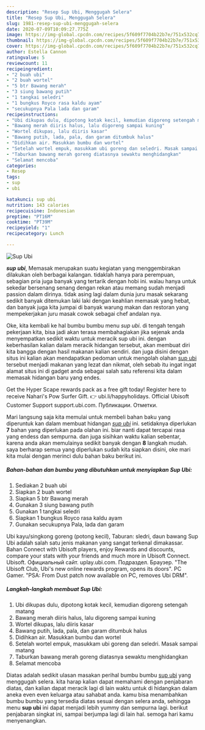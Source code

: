 ```yaml
---
description: "Resep Sup Ubi, Menggugah Selera"
title: "Resep Sup Ubi, Menggugah Selera"
slug: 1981-resep-sup-ubi-menggugah-selera
date: 2020-07-09T10:09:27.775Z
image: https://img-global.cpcdn.com/recipes/5f609f7704b22b7e/751x532cq70/sup-ubi-foto-resep-utama.jpg
thumbnail: https://img-global.cpcdn.com/recipes/5f609f7704b22b7e/751x532cq70/sup-ubi-foto-resep-utama.jpg
cover: https://img-global.cpcdn.com/recipes/5f609f7704b22b7e/751x532cq70/sup-ubi-foto-resep-utama.jpg
author: Estella Cannon
ratingvalue: 5
reviewcount: 11
recipeingredient:
- "2 buah ubi"
- "2 buah wortel"
- "5 btr Bawang merah"
- "3 siung bawang putih"
- "1 tangkai seledri"
- "1 bungkus Royco rasa kaldu ayam"
- "secukupnya Pala lada dan garam"
recipeinstructions:
- "Ubi dikupas dulu, dipotong kotak kecil, kemudian digoreng setengah matang"
- "Bawang merah diiris halus, lalu digoreng sampai kuning"
- "Wortel dikupas, lalu diiris kasar"
- "Bawang putih, lada, pala, dan garam ditumbuk halus"
- "Didihkan air. Masukkan bumbu dan wortel"
- "Setelah wortel empuk, masukkam ubi goreng dan seledri. Masak sampai matang"
- "Taburkan bawang merah goreng diatasnya sewaktu menghidangkan"
- "Selamat mencoba"
categories:
- Resep
tags:
- sup
- ubi

katakunci: sup ubi 
nutrition: 143 calories
recipecuisine: Indonesian
preptime: "PT16M"
cooktime: "PT39M"
recipeyield: "1"
recipecategory: Lunch

---
```



![Sup Ubi](https://img-global.cpcdn.com/recipes/5f609f7704b22b7e/751x532cq70/sup-ubi-foto-resep-utama.jpg)

<b><i>sup ubi</i></b>, Memasak merupakan suatu kegiatan yang menggembirakan dilakukan oleh berbagai kalangan. tidaklah hanya para perempuan, sebagian pria juga banyak yang tertarik dengan hobi ini. walau hanya untuk sekedar bersenang senang dengan rekan atau memang sudah menjadi passion dalam dirinya. tidak asing lagi dalam dunia juru masak sekarang sedikit banyak ditemukan laki laki dengan keahlian memasak yang hebat, dan banyak juga kita jumpai di banyak warung makan dan restoran yang mempekerjakan juru masak cowok sebagai chef andalan nya.

Oke, kita kembali ke hal bumbu bumbu menu <i>sup ubi</i>. di tengah tengah pekerjaan kita, bisa jadi akan terasa membahagiakan jika sejenak anda menyempatkan sedikit waktu untuk meracik sup ubi ini. dengan keberhasilan kalian dalam meracik hidangan tersebut, akan membuat diri kita bangga dengan hasil makanan kalian sendiri. dan juga disini dengan situs ini kalian akan mendapatkan pedoman untuk mengolah olahan <u>sup ubi</u> tersebut menjadi makanan yang lezat dan nikmat, oleh sebab itu ingat ingat alamat situs ini di gadget anda sebagai salah satu referensi kita dalam memasak hidangan baru yang endes.

Get the Hyper Scape rewards pack as a free gift today! Register here to receive Nahari&#39;s Pow Surfer Gift. 👉 ubi.li/happyholidays. Official Ubisoft Customer Support support.ubi.com. Публикации. Отметки.


Mari langsung saja kita memulai untuk membeli bahan baku yang diperuntuk kan dalam membuat hidangan <u><i>sup ubi</i></u> ini. setidaknya diperlukan <b>7</b> bahan yang diperlukan pada olahan ini. biar nanti dapat tercapai rasa yang endess dan sempurna. dan juga sisihkan waktu kalian sebentar, karena anda akan memulainya sedikit banyak dengan <b>8</b> langkah mudah. saya berharap semua yang diperlukan sudah kita siapkan disini, oke mari kita mulai dengan merinci dulu bahan baku berikut ini.

<!--inarticleads1-->

##### Bahan-bahan dan bumbu yang dibutuhkan untuk menyiapkan Sup Ubi:

1. Sediakan 2 buah ubi
1. Siapkan 2 buah wortel
1. Siapkan 5 btr Bawang merah
1. Gunakan 3 siung bawang putih
1. Gunakan 1 tangkai seledri
1. Siapkan 1 bungkus Royco rasa kaldu ayam
1. Gunakan secukupnya Pala, lada dan garam


Ubi kayu/singkong goreng (potong kecil), Taburan: sledri, daun bawang Sup Ubi adalah salah satu jenis makanan yang sangat terkenal dimakassar. Bahan Connect with Ubisoft players, enjoy Rewards and discounts, compare your stats with your friends and much more in Ubisoft Connect. Ubisoft. Официальный сайт. uplay.ubi.com. Подраздел. Браузер. &#34;The Ubisoft Club, Ubi&#39;s new online rewards program, opens its doors&#34;. PC Gamer. &#34;PSA: From Dust patch now available on PC, removes Ubi DRM&#34;. 

<!--inarticleads2-->

##### Langkah-langkah membuat Sup Ubi:

1. Ubi dikupas dulu, dipotong kotak kecil, kemudian digoreng setengah matang
1. Bawang merah diiris halus, lalu digoreng sampai kuning
1. Wortel dikupas, lalu diiris kasar
1. Bawang putih, lada, pala, dan garam ditumbuk halus
1. Didihkan air. Masukkan bumbu dan wortel
1. Setelah wortel empuk, masukkam ubi goreng dan seledri. Masak sampai matang
1. Taburkan bawang merah goreng diatasnya sewaktu menghidangkan
1. Selamat mencoba




Diatas adalah sedikit ulasan masakan perihal bumbu bumbu <u>sup ubi</u> yang menggugah selera. kita harap kalian dapat memahami dengan penjabaran diatas, dan kalian dapat meracik lagi di lain waktu untuk di hidangkan dalam aneka even even keluarga atau sahabat anda. kamu bisa menambahkan bumbu bumbu yang tersedia diatas sesuai dengan selera anda, sehingga menu <b>sup ubi</b> ini dapat menjadi lebih yummy dan sempurna lagi. berikut penjabaran singkat ini, sampai berjumpa lagi di lain hal. semoga hari kamu menyenangkan.
